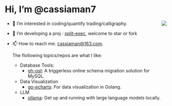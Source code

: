 # Hi, I’m @cassiaman7

<img align="right" src="https://github-readme-stats.vercel.app/api?username=cassiaman7&show_icons=false&count_private=true&hide_title=true&theme=shadow_blue&card_width=400" />

- 👀 I’m interested in coding/quantify trading/calligraphy.
- 💞️ I’m developing a proj : [split-exec](https://github.com/cassiaman7/split-exec), welcome to star or fork
- 📫 How to reach me. cassiaman@163.com.

  The flollowing topics/repos are what I like:
  - Database Tools:
    - [gh-ost](https://github.com/github/gh-ost): A triggerless online schema migration solution for MySQL.
  - Data Visualization
    - [go-echarts](https://github.com/go-echarts/go-echarts): For data visualization in Golang.
  - LLM
    - [ollama](https://github.com/ollama/ollama): Get up and running with large language models locally.


<!---
cassiaman7/cassiaman7 is a ✨ special ✨ repository because its `README.md` (this file) appears on your GitHub profile.
You can click the Preview link to take a look at your changes.
--->
